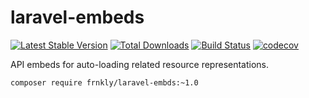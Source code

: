 # laravel-embeds

[![Latest Stable Version](https://poser.pugx.org/frnkly/laravel-embeds/version.png)](https://packagist.org/packages/frnkly/laravel-embeds) [![Total Downloads](https://poser.pugx.org/frnkly/laravel-embeds/d/total.png)](https://packagist.org/packages/frnkly/laravel-embeds) [![Build Status](https://travis-ci.org/frnkly/laravel-embeds.png)](https://travis-ci.org/frnkly/laravel-embeds) [![codecov](https://codecov.io/gh/frnkly/laravel-embeds/branch/master/graph/badge.svg)](https://codecov.io/gh/frnkly/laravel-embeds)

API embeds for auto-loading related resource representations.

`composer require frnkly/laravel-embds:~1.0`
